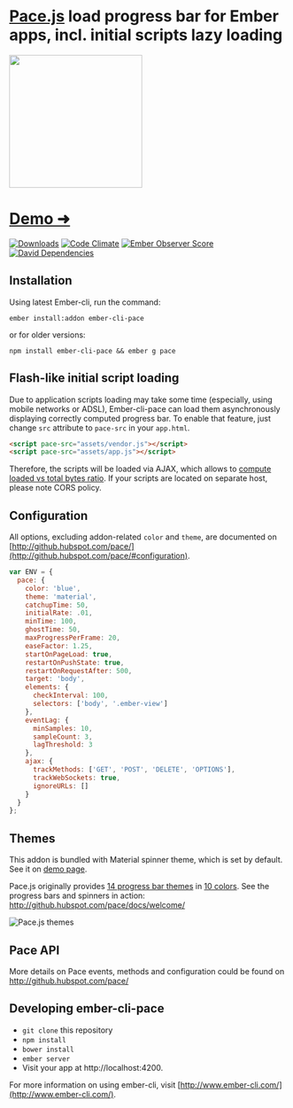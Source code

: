 # [Pace.js](http://github.hubspot.com/pace/docs/welcome/) load progress bar for Ember apps, incl. initial scripts lazy loading

<img src="https://www.dropbox.com/s/baoswhof2u2wbhd/Screenshot%202015-04-07%2011.30.43.png?dl=1" width="240" />

# [Demo &#10140;](http://vectart.github.io/ember-cli-pace/)
[![Downloads](http://img.shields.io/npm/dm/ember-cli-pace.svg)](https://npmjs.org/package/ember-cli-pace) [![Code Climate](https://codeclimate.com/github/vectart/ember-cli-pace/badges/gpa.svg)](https://codeclimate.com/github/vectart/ember-cli-pace) [![Ember Observer Score](http://emberobserver.com/badges/ember-cli-pace.svg)](http://emberobserver.com/addons/ember-cli-pace) [![David Dependencies](https://david-dm.org/vectart/ember-cli-pace.svg)](https://david-dm.org/vectart/ember-cli-pace)

## Installation

Using latest Ember-cli, run the command:

`ember install:addon ember-cli-pace`

or for older versions:

`npm install ember-cli-pace && ember g pace`

## Flash-like initial script loading

Due to application scripts loading may take some time (especially, using mobile networks or ADSL), Ember-cli-pace can load them asynchronously displaying correctly computed progress bar. To enable that feature, just change `src` attribute to `pace-src` in your `app.html`.

```html
<script pace-src="assets/vendor.js"></script>
<script pace-src="assets/app.js"></script>
```

Therefore, the scripts will be loaded via AJAX, which allows to [compute loaded vs total bytes ratio](https://developer.mozilla.org/en/docs/Web/API/XMLHttpRequest/Using_XMLHttpRequest#Monitoring_progress). If your scripts are located on separate host, please note CORS policy.

## Configuration

All options, excluding addon-related `color` and `theme`, are documented on [http://github.hubspot.com/pace/](http://github.hubspot.com/pace/#configuration).

```javascript
var ENV = {
  pace: {
    color: 'blue',
    theme: 'material',
    catchupTime: 50,
    initialRate: .01,
    minTime: 100,
    ghostTime: 50,
    maxProgressPerFrame: 20,
    easeFactor: 1.25,
    startOnPageLoad: true,
    restartOnPushState: true,
    restartOnRequestAfter: 500,
    target: 'body',
    elements: {
      checkInterval: 100,
      selectors: ['body', '.ember-view']
    },
    eventLag: {
      minSamples: 10,
      sampleCount: 3,
      lagThreshold: 3
    },
    ajax: {
      trackMethods: ['GET', 'POST', 'DELETE', 'OPTIONS'],
      trackWebSockets: true,
      ignoreURLs: []
    }
  }
};
```

## Themes

This addon is bundled with Material spinner theme, which is set by default. See it on [demo page](http://vectart.github.io/ember-cli-pace/).

Pace.js originally provides [14 progress bar themes](https://github.com/HubSpot/pace/tree/master/themes/black) in [10 colors](https://github.com/HubSpot/pace/tree/master/themes). See the progress bars and spinners in action: http://github.hubspot.com/pace/docs/welcome/

![Pace.js themes](https://www.dropbox.com/s/d4ladjwfrqq6ehv/Screenshot%202015-04-07%2011.54.48.png?dl=1)

## Pace API

More details on Pace events, methods and configuration could be found on http://github.hubspot.com/pace/

## Developing ember-cli-pace

* `git clone` this repository
* `npm install`
* `bower install`
* `ember server`
* Visit your app at http://localhost:4200.

For more information on using ember-cli, visit [http://www.ember-cli.com/](http://www.ember-cli.com/).
